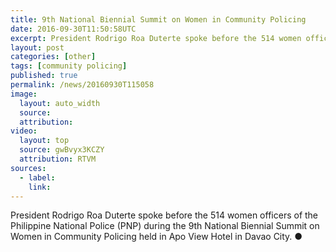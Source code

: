 ```yaml
---
title: 9th National Biennial Summit on Women in Community Policing
date: 2016-09-30T11:50:58UTC
excerpt: President Rodrigo Roa Duterte spoke before the 514 women officers of the Philippine National Police during the 9th National Biennial Summit on Women in Community Policing held in Apo View Hotel in Davao City.
layout: post
categories: [other]
tags: [community policing]
published: true
permalink: /news/20160930T115058
image:
  layout: auto_width
  source: 
  attribution: 
video:
  layout: top
  source: gwBvyx3KCZY
  attribution: RTVM
sources:
  - label:
    link:
---
```


President Rodrigo Roa Duterte spoke before the 514 women officers of the Philippine National Police (PNP) during the 9th National Biennial Summit on Women in Community Policing held in Apo View Hotel in Davao City.
&#x25cf;
